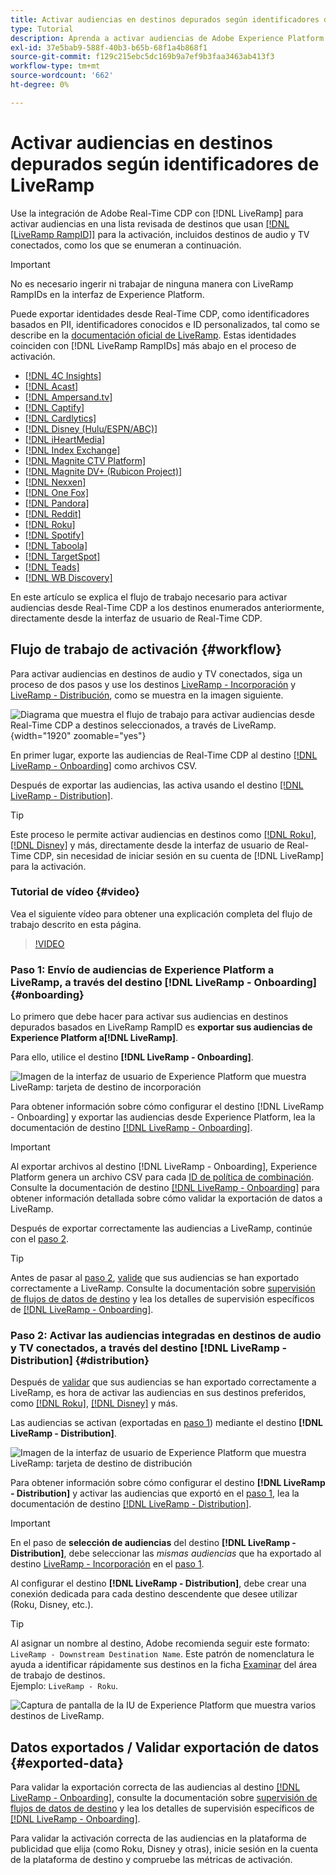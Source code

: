```yaml
---
title: Activar audiencias en destinos depurados según identificadores de LiveRamp
type: Tutorial
description: Aprenda a activar audiencias de Adobe Experience Platform en destinos de audio y TV conectados, y otras integraciones mediante LiveRamp RampID.
exl-id: 37e5bab9-588f-40b3-b65b-68f1a4b868f1
source-git-commit: f129c215ebc5dc169b9a7ef9b3faa3463ab413f3
workflow-type: tm+mt
source-wordcount: '662'
ht-degree: 0%

---
```


# Activar audiencias en destinos depurados según identificadores de LiveRamp

Use la integración de Adobe Real-Time CDP con [!DNL LiveRamp] para activar audiencias en una lista revisada de destinos que usan [[!DNL [LiveRamp RampID]]](https://docs.liveramp.com/connect/en/interpreting-rampid,-liveramp-s-people-based-identifier.html) para la activación, incluidos destinos de audio y TV conectados, como los que se enumeran a continuación.

>[!IMPORTANT]
>
>No es necesario ingerir ni trabajar de ninguna manera con LiveRamp RampIDs en la interfaz de Experience Platform.
>
> Puede exportar identidades desde Real-Time CDP, como identificadores basados en PII, identificadores conocidos e ID personalizados, tal como se describe en la [documentación oficial de LiveRamp](https://docs.liveramp.com/connect/en/identity-and-identifier-terms-and-concepts.html#known-identifiers). Estas identidades coinciden con [!DNL LiveRamp RampIDs] más abajo en el proceso de activación.


* [[!DNL 4C Insights]](#insights)
* [[!DNL Acast]](#acast)
* [[!DNL Ampersand.tv]](#ampersand-tv)
* [[!DNL Captify]](#captify)
* [[!DNL Cardlytics]](#cardlytics)
* [[!DNL Disney (Hulu/ESPN/ABC)]](#disney)
* [[!DNL iHeartMedia]](#iheartmedia)
* [[!DNL Index Exchange]](#index-exchange)
* [[!DNL Magnite CTV Platform]](#magnite)
* [[!DNL Magnite DV+ (Rubicon Project)]](#magnite-dv)
* [[!DNL Nexxen]](#nexxen)
* [[!DNL One Fox]](#fox)
* [[!DNL Pandora]](#pandora)
* [[!DNL Reddit]](#reddit)
* [[!DNL Roku]](#roku)
* [[!DNL Spotify]](#spotify)
* [[!DNL Taboola]](#taboola)
* [[!DNL TargetSpot]](#targetspot)
* [[!DNL Teads]](#teads)
* [[!DNL WB Discovery]](#wb-discovery)

En este artículo se explica el flujo de trabajo necesario para activar audiencias desde Real-Time CDP a los destinos enumerados anteriormente, directamente desde la interfaz de usuario de Real-Time CDP.

## Flujo de trabajo de activación {#workflow}

Para activar audiencias en destinos de audio y TV conectados, siga un proceso de dos pasos y use los destinos [LiveRamp - Incorporación](../catalog/advertising/liveramp-onboarding.md) y [LiveRamp - Distribución](../catalog/advertising/liveramp-distribution.md), como se muestra en la imagen siguiente.

![Diagrama que muestra el flujo de trabajo para activar audiencias desde Real-Time CDP a destinos seleccionados, a través de LiveRamp.](../assets/ui/activate-curated-destinations-liveramp/workflow-diagram.png){width="1920" zoomable="yes"}

En primer lugar, exporte las audiencias de Real-Time CDP al destino [[!DNL LiveRamp - Onboarding]](../catalog/advertising/liveramp-onboarding.md) como archivos CSV.

Después de exportar las audiencias, las activa usando el destino [[!DNL LiveRamp - Distribution]](../catalog/advertising/liveramp-distribution.md).

>[!TIP]
>
>Este proceso le permite activar audiencias en destinos como [[!DNL Roku]](../catalog/advertising/liveramp-distribution.md#roku), [[!DNL Disney]](../catalog/advertising/liveramp-distribution.md#disney) y más, directamente desde la interfaz de usuario de Real-Time CDP, sin necesidad de iniciar sesión en su cuenta de [!DNL LiveRamp] para la activación.

### Tutorial de vídeo {#video}

Vea el siguiente vídeo para obtener una explicación completa del flujo de trabajo descrito en esta página.

>[!VIDEO](https://video.tv.adobe.com/v/3452659?captions=spa)

### Paso 1: Envío de audiencias de Experience Platform a LiveRamp, a través del destino [!DNL LiveRamp - Onboarding] {#onboarding}

Lo primero que debe hacer para activar sus audiencias en destinos depurados basados en LiveRamp RampID es **exportar sus audiencias de Experience Platform a[!DNL LiveRamp]**.

Para ello, utilice el destino **[!DNL LiveRamp - Onboarding]**.

![Imagen de la interfaz de usuario de Experience Platform que muestra LiveRamp: tarjeta de destino de incorporación](../assets/ui/activate-curated-destinations-liveramp/liveramp-onboarding-catalog.png)

Para obtener información sobre cómo configurar el destino [!DNL LiveRamp - Onboarding] y exportar las audiencias desde Experience Platform, lea la documentación de destino [[!DNL LiveRamp - Onboarding]](../catalog/advertising/liveramp-onboarding.md).

>[!IMPORTANT]
>
>Al exportar archivos al destino [!DNL LiveRamp - Onboarding], Experience Platform genera un archivo CSV para cada [ID de política de combinación](../../profile/merge-policies/overview.md). Consulte la documentación de destino [[!DNL LiveRamp - Onboarding]](../catalog/advertising/liveramp-onboarding.md) para obtener información detallada sobre cómo validar la exportación de datos a LiveRamp.


Después de exportar correctamente las audiencias a LiveRamp, continúe con el [paso 2](#distribution).

>[!TIP]
>
>Antes de pasar al [paso 2](#distribution), [valide](../catalog/advertising/liveramp-onboarding.md#exported-data) que sus audiencias se han exportado correctamente a LiveRamp. Consulte la documentación sobre [supervisión de flujos de datos de destino](../../dataflows/ui/monitor-destinations.md#dataflow-runs-for-batch-destinations) y lea los detalles de supervisión específicos de [[!DNL LiveRamp - Onboarding]](../catalog/advertising/liveramp-onboarding.md#exported-data).

### Paso 2: Activar las audiencias integradas en destinos de audio y TV conectados, a través del destino [!DNL LiveRamp - Distribution] {#distribution}

Después de [validar](../catalog/advertising/liveramp-onboarding.md#exported-data) que sus audiencias se han exportado correctamente a LiveRamp, es hora de activar las audiencias en sus destinos preferidos, como [[!DNL Roku]](../catalog/advertising/liveramp-distribution.md#roku), [[!DNL Disney]](../catalog/advertising/liveramp-distribution.md#disney) y más.

Las audiencias se activan (exportadas en [paso 1](#onboarding)) mediante el destino **[!DNL LiveRamp - Distribution]**.

![Imagen de la interfaz de usuario de Experience Platform que muestra LiveRamp: tarjeta de destino de distribución](../assets/ui/activate-curated-destinations-liveramp/liveramp-distribution-catalog.png)

Para obtener información sobre cómo configurar el destino **[!DNL LiveRamp - Distribution]** y activar las audiencias que exportó en el [paso 1](#onboarding), lea la documentación de destino [[!DNL LiveRamp - Distribution]](../catalog/advertising/liveramp-distribution.md).

>[!IMPORTANT]
>
>En el paso de **selección de audiencias** del destino **[!DNL LiveRamp - Distribution]**, debe seleccionar las *mismas audiencias* que ha exportado al destino [LiveRamp - Incorporación](../catalog/advertising/liveramp-onboarding.md) en el [paso 1](#onboarding).

Al configurar el destino **[!DNL LiveRamp - Distribution]**, debe crear una conexión dedicada para cada destino descendente que desee utilizar (Roku, Disney, etc.).

>[!TIP]
>
>Al asignar un nombre al destino, Adobe recomienda seguir este formato: `LiveRamp - Downstream Destination Name`. Este patrón de nomenclatura le ayuda a identificar rápidamente sus destinos en la ficha [Examinar](../ui/destinations-workspace.md#browse) del área de trabajo de destinos.
><br>
>Ejemplo: `LiveRamp - Roku`.

![Captura de pantalla de la IU de Experience Platform que muestra varios destinos de LiveRamp.](../assets/ui/activate-curated-destinations-liveramp/liveramp-naming.png)

## Datos exportados / Validar exportación de datos {#exported-data}

Para validar la exportación correcta de las audiencias al destino [[!DNL LiveRamp - Onboarding]](../catalog/advertising/liveramp-onboarding.md), consulte la documentación sobre [supervisión de flujos de datos de destino](../../dataflows/ui/monitor-destinations.md#dataflow-runs-for-batch-destinations) y lea los detalles de supervisión específicos de [[!DNL LiveRamp - Onboarding]](../catalog/advertising/liveramp-onboarding.md#exported-data).

Para validar la activación correcta de las audiencias en la plataforma de publicidad que elija (como Roku, Disney y otras), inicie sesión en la cuenta de la plataforma de destino y compruebe las métricas de activación.
